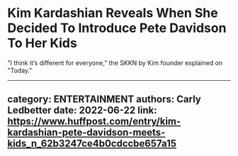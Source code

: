 # Kim Kardashian Reveals When She Decided To Introduce Pete Davidson To Her Kids

"I think it’s different for everyone,” the SKKN by Kim founder explained on "Today."

---
category: ENTERTAINMENT
authors: Carly Ledbetter
date: 2022-06-22
link: https://www.huffpost.com/entry/kim-kardashian-pete-davidson-meets-kids_n_62b3247ce4b0cdccbe657a15
---
